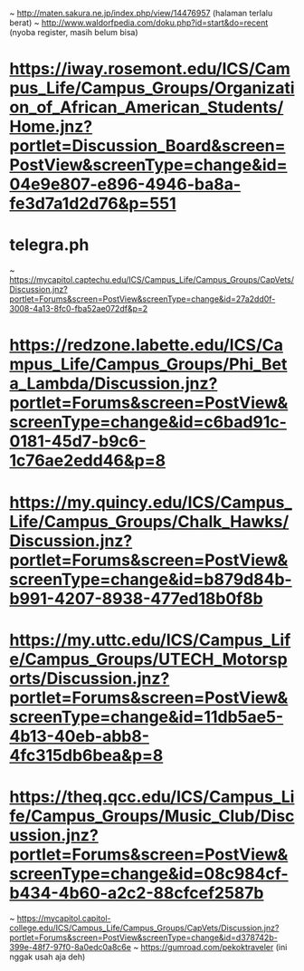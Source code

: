 ~ http://maten.sakura.ne.jp/index.php/view/14476957 (halaman terlalu berat)
~ http://www.waldorfpedia.com/doku.php?id=start&do=recent (nyoba register, masih belum bisa)
# https://iway.rosemont.edu/ICS/Campus_Life/Campus_Groups/Organization_of_African_American_Students/Home.jnz?portlet=Discussion_Board&screen=PostView&screenType=change&id=04e9e807-e896-4946-ba8a-fe3d7a1d2d76&p=551
# telegra.ph
~ https://mycapitol.captechu.edu/ICS/Campus_Life/Campus_Groups/CapVets/Discussion.jnz?portlet=Forums&screen=PostView&screenType=change&id=27a2dd0f-3008-4a13-8fc0-fba52ae072df&p=2
# https://redzone.labette.edu/ICS/Campus_Life/Campus_Groups/Phi_Beta_Lambda/Discussion.jnz?portlet=Forums&screen=PostView&screenType=change&id=c6bad91c-0181-45d7-b9c6-1c76ae2edd46&p=8
# https://my.quincy.edu/ICS/Campus_Life/Campus_Groups/Chalk_Hawks/Discussion.jnz?portlet=Forums&screen=PostView&screenType=change&id=b879d84b-b991-4207-8938-477ed18b0f8b
# https://my.uttc.edu/ICS/Campus_Life/Campus_Groups/UTECH_Motorsports/Discussion.jnz?portlet=Forums&screen=PostView&screenType=change&id=11db5ae5-4b13-40eb-abb8-4fc315db6bea&p=8
# https://theq.qcc.edu/ICS/Campus_Life/Campus_Groups/Music_Club/Discussion.jnz?portlet=Forums&screen=PostView&screenType=change&id=08c984cf-b434-4b60-a2c2-88cfcef2587b
~ https://mycapitol.capitol-college.edu/ICS/Campus_Life/Campus_Groups/CapVets/Discussion.jnz?portlet=Forums&screen=PostView&screenType=change&id=d378742b-399e-48f7-97f0-8a0edc0a8c6e
~ https://gumroad.com/pekoktraveler (ini nggak usah aja deh)